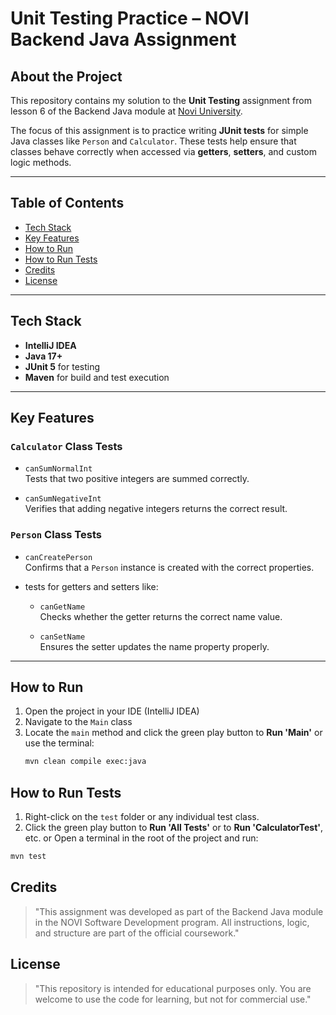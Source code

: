 # Unit Testing Practice – NOVI Backend Java Assignment

## About the Project

This repository contains my solution to the **Unit Testing** assignment from lesson 6 of the Backend Java module at [Novi University](https://www.novi.nl).

The focus of this assignment is to practice writing **JUnit tests** for simple Java classes like `Person` and `Calculator`. These tests help ensure that classes behave correctly when accessed via **getters**, **setters**, and custom logic methods.

---

## Table of Contents

- [Tech Stack](#tech-stack)
- [Key Features](#key-features)
- [How to Run](#how-to-run)
- [How to Run Tests](#how-to-run-tests)
- [Credits](#credits)
- [License](#license)

---

## Tech Stack

- **IntelliJ IDEA**
- **Java 17+**
- **JUnit 5** for testing
- **Maven** for build and test execution

---

## Key Features

### `Calculator` Class Tests

- `canSumNormalInt`  
  Tests that two positive integers are summed correctly.

- `canSumNegativeInt`  
  Verifies that adding negative integers returns the correct result.

### `Person` Class Tests

- `canCreatePerson`  
  Confirms that a `Person` instance is created with the correct properties.

- tests for getters and setters like:
  - `canGetName`  
     Checks whether the getter returns the correct name value.

  - `canSetName`  
     Ensures the setter updates the name property properly.

---

## How to Run

1. Open the project in your IDE (IntelliJ IDEA)
2. Navigate to the `Main` class
3. Locate the `main` method and click the green play button to **Run 'Main'** or use the terminal:
    ```bash
   mvn clean compile exec:java
   ```
   
## How to Run Tests

1. Right-click on the `test` folder or any individual test class.
2. Click the green play button to **Run 'All Tests'** or to **Run 'CalculatorTest'**, etc.
   or
   Open a terminal in the root of the project and run:

```bash
mvn test
```

## Credits
> "This assignment was developed as part of the Backend Java module in the NOVI Software Development program. All instructions, logic, and structure are part of the official coursework."

## License
> "This repository is intended for educational purposes only. You are welcome to use the code for learning, but not for commercial use."